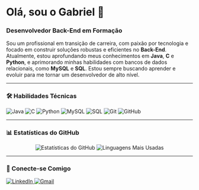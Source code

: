 # Olá, sou o Gabriel 👋

### Desenvolvedor Back-End em Formação

Sou um profissional em transição de carreira, com paixão por tecnologia e focado em construir soluções robustas e eficientes no **Back-End**. Atualmente, estou aprofundando meus conhecimentos em **Java**, **C** e **Python**, e aprimorando minhas habilidades com bancos de dados relacionais, como **MySQL** e **SQL**. Estou sempre buscando aprender e evoluir para me tornar um desenvolvedor de alto nível.

---

### 🛠️ Habilidades Técnicas

<p align="left">
  <img src="https://img.shields.io/badge/Java-007396?style=for-the-badge&logo=java&logoColor=white" alt="Java" />
  <img src="https://img.shields.io/badge/C-00599C?style=for-the-badge&logo=c&logoColor=white" alt="C" />
  <img src="https://img.shields.io/badge/Python-14354C?style=for-the-badge&logo=python&logoColor=white" alt="Python" />
  <img src="https://img.shields.io/badge/MySQL-005C84?style=for-the-badge&logo=mysql&logoColor=white" alt="MySQL" />
  <img src="https://img.shields.io/badge/SQL-336791?style=for-the-badge&logo=sqlite&logoColor=white" alt="SQL" />
  <img src="https://img.shields.io/badge/Git-F05032?style=for-the-badge&logo=git&logoColor=white" alt="Git" />
  <img src="https://img.shields.io/badge/GitHub-100000?style=for-the-badge&logo=github&logoColor=white" alt="GitHub" />
</p>

---

### 📊 Estatísticas do GitHub

<p align="center">
  <img src="https://github-readme-stats.vercel.app/api?username=gabrielsilv&show_icons=true&theme=dark" alt="Estatísticas do GitHub" />
  <img src="https://github-readme-stats.vercel.app/api/top-langs/?username=gabrielsilv&layout=compact&theme=dark" alt="Linguagens Mais Usadas" />
</p>

---

### 🤝 Conecte-se Comigo

<p align="left">
  <a href="https://www.linkedin.com/in/gabriel-vieira-8393532b3" target="_blank">
    <img src="https://img.shields.io/badge/LinkedIn-0077B5?style=for-the-badge&logo=linkedin&logoColor=white" alt="LinkedIn" />
  </a>
  <a href="mailto:gabrivf625@gmail.com">
    <img src="https://img.shields.io/badge/Gmail-D14836?style=for-the-badge&logo=gmail&logoColor=white" alt="Gmail" />
  </a>
</p>
